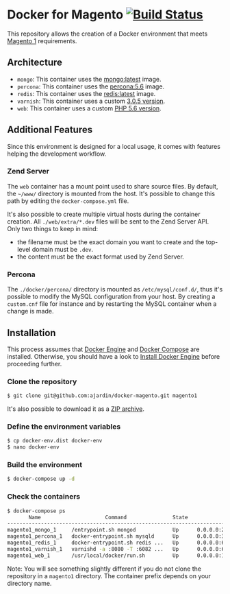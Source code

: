 # Docker for Magento [![Build Status](https://travis-ci.org/ajardin/docker-magento.svg?branch=master)](https://travis-ci.org/ajardin/docker-magento)
This repository allows the creation of a Docker environment that meets [Magento 1](http://devdocs.magento.com/guides/m1x/system-requirements.html) requirements.

## Architecture
* `mongo`: This container uses the [mongo:latest](https://hub.docker.com/_/mongo/) image.
* `percona`: This container uses the [percona:5.6](https://hub.docker.com/_/percona/) image.
* `redis`: This container uses the [redis:latest](https://hub.docker.com/_/redis/) image.
* `varnish`: This container uses a custom [3.0.5 version](https://github.com/ajardin/docker-magento/blob/master/varnish/Dockerfile).
* `web`: This container uses a custom [PHP 5.6 version](https://github.com/ajardin/docker-magento/blob/master/web/Dockerfile).

## Additional Features
Since this environment is designed for a local usage, it comes with features helping the development workflow.

### Zend Server
The `web` container has a mount point used to share source files.
By default, the `~/www/` directory is mounted from the host. It's possible to change this path by editing the `docker-compose.yml` file.

It's also possible to create multiple virtual hosts during the container creation.
All `./web/extra/*.dev` files will be sent to the Zend Server API. Only two things to keep in mind:
- the filename must be the exact domain you want to create and the top-level domain must be `.dev`.
- the content must be the exact format used by Zend Server.

### Percona
The `./docker/percona/` directory is mounted as `/etc/mysql/conf.d/`, thus it's possible to modify the MySQL configuration from your host.
By creating a `custom.cnf` file for instance and by restarting the MySQL container when a change is made.

## Installation
This process assumes that [Docker Engine](https://www.docker.com/docker-engine) and [Docker Compose](https://docs.docker.com/compose/) are installed.
Otherwise, you should have a look to [Install Docker Engine](https://docs.docker.com/engine/installation/) before proceeding further.

### Clone the repository
```bash
$ git clone git@github.com:ajardin/docker-magento.git magento1
```
It's also possible to download it as a [ZIP archive](https://github.com/ajardin/docker-magento/archive/master.zip).

### Define the environment variables
```bash
$ cp docker-env.dist docker-env
$ nano docker-env
```

### Build the environment
```bash
$ docker-compose up -d
```

### Check the containers
```bash
$ docker-compose ps
       Name                     Command               State                                                      Ports
-------------------------------------------------------------------------------------------------------------------------------------------------------------------------
magento1_mongo_1     /entrypoint.sh mongod            Up      0.0.0.0:27017->27017/tcp
magento1_percona_1   docker-entrypoint.sh mysqld      Up      0.0.0.0:3306->3306/tcp
magento1_redis_1     docker-entrypoint.sh redis ...   Up      0.0.0.0:6379->6379/tcp
magento1_varnish_1   varnishd -a :8080 -T :6082 ...   Up      0.0.0.0:6082->6082/tcp, 0.0.0.0:80->8080/tcp
magento1_web_1       /usr/local/docker/run.sh         Up      0.0.0.0:10081->10081/tcp, 0.0.0.0:10082->10082/tcp, 0.0.0.0:10083->10083/tcp, 443/tcp, 0.0.0.0:8080->80/tcp
```
Note: You will see something slightly different if you do not clone the repository in a `magento1` directory.
The container prefix depends on your directory name.
